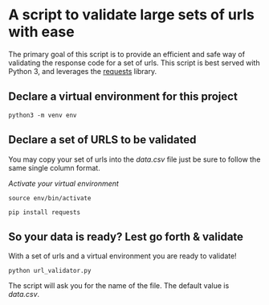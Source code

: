 # A script to validate large sets of urls with ease
The primary goal of this script is to provide an efficient and safe way of validating the response code for a set of urls.
This script is best served with Python 3, and leverages the [requests](https://github.com/kennethreitz/requests) library.

## Declare a virtual environment for this project
```
python3 -m venv env
```

## Declare a set of URLS to be validated
You may copy your set of urls into the *data.csv* file just be sure to follow the same single column format.

*Activate your virtual environment*
```
source env/bin/activate
```
```
pip install requests
```

## So your data is ready? Lest go forth & validate
With a set of urls and a virtual environment you are ready to validate!
```
python url_validator.py
```
The script will ask you for the name of the file. The default value is *data.csv*.